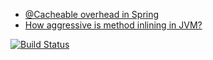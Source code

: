 * [@Cacheable overhead in Spring](https://github.com/nurkiewicz/benchmarks/blob/master/src/main/docs/cacheable.md)
* [How aggressive is method inlining in JVM?](https://github.com/nurkiewicz/benchmarks/blob/master/src/main/docs/inlining.md)

[![Build Status](https://travis-ci.org/nurkiewicz/benchmarks.png?branch=master)](https://travis-ci.org/nurkiewicz/benchmarks)